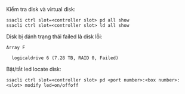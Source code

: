 Kiểm tra disk và virtual disk:

    ssacli ctrl slot=<controller slot> pd all show
    ssacli ctrl slot=<controller slot> ld all show

Disk bị đánh trạng thái failed là disk lỗi:

    Array F

      logicaldrive 6 (7.28 TB, RAID 0, Failed)

Bật/tắt led locate disk:

    ssacli ctrl slot=<controller slot> pd <port number>:<box number>:<slot> modify led=on/offoff
